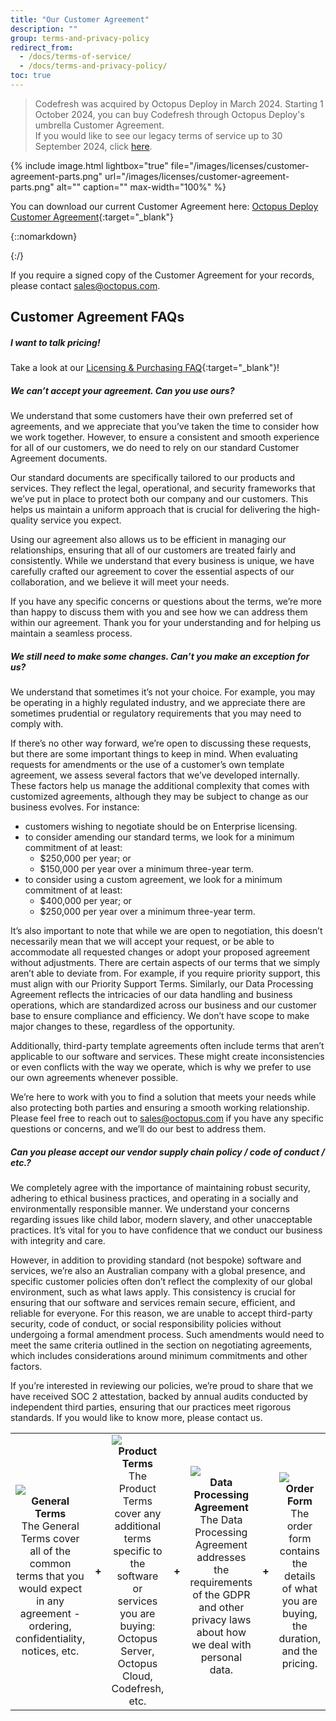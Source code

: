 ```yaml
---
title: "Our Customer Agreement"
description: ""
group: terms-and-privacy-policy
redirect_from:
  - /docs/terms-of-service/
  - /docs/terms-and-privacy-policy/
toc: true
---
```

>Codefresh was acquired by Octopus Deploy in March 2024. Starting 1 October 2024, you can buy Codefresh through Octopus Deploy's umbrella Customer Agreement.  
If you would like to see our legacy terms of service up to 30 September 2024, click [here]({{site.baseurl}}/docs/terms-and-privacy-policy/legacy-cf-terms-of-service/). 





{% include image.html 
lightbox="true" 
file="/images/licenses/customer-agreement-parts.png" 
url="/images/licenses/customer-agreement-parts.png"
alt=""
caption=""
max-width="100%" 
%}






You can download our current Customer Agreement here: [Octopus Deploy Customer Agreement](https://i.octopus.com/trust/Octopus+Deploy+Customer+Agreement+(Complete)+1+October+2024.pdf){:target="\_blank"}

{::nomarkdown}

<table cellpadding="10" cellspacing="0" style="width:100%; text-align: center; border-collapse: collapse; border: none;">
  <tr>
    <td width="20%" style="vertical-align: middle; text-align: center;"> 
      <div style="text-align: center;">
        <img src="../../../../../images/icons/legal-scales-icon-terms-of-service.png" style="display: block; margin: 0 auto;">
      </div>
      <strong>General Terms</strong><br>The General Terms cover all of the common terms that you would expect in any agreement - ordering, confidentiality, notices, etc.
    </td>
    <td width="5%" style="vertical-align: middle; text-align: center;">
      <strong>+</strong>
    </td>
    <td width="20%" style="vertical-align: middle; text-align: center;">
      <div style="text-align: center;">
        <img src="../../../../../images/icons/legal-cd-icon-terms-of-service.png" style="display: block; margin: 0 auto;">
      </div>
      <strong>Product Terms</strong><br>The Product Terms cover any additional terms specific to the software or services you are buying: Octopus Server, Octopus Cloud, Codefresh, etc.
    </td>
    <td width="5%" style="vertical-align: middle; text-align: center;">
      <strong>+</strong>
    </td>
    <td width="20%" style="vertical-align: middle; text-align: center;">
      <div style="text-align: center;">
        <img src="../../../../../images/icons/legal-id-icon-terms-of-service.png" style="display: block; margin: 0 auto;">
      </div>
      <strong>Data Processing Agreement</strong><br>The Data Processing Agreement addresses the requirements of the GDPR and other privacy laws about how we deal with personal data.
    </td>
    <td width="5%" style="vertical-align: middle; text-align: center;">
      <strong>+</strong>
    </td>
    <td width="20%" style="vertical-align: middle; text-align: center;">
      <div style="text-align: center;">
        <img src="../../../../../images/icons/legal-order-form-icon-terms-of-service.png" style="display: block; margin: 0 auto;">
      </div>
      <strong>Order Form</strong><br>The order form contains the details of what you are buying, the duration, and the pricing.
    </td>

{:/}



If you require a signed copy of the Customer Agreement for your records, please contact [sales@octopus.com](mailto:sales@octopus.com).

## Customer Agreement FAQs

##### I want to talk pricing!
Take a look at our [Licensing & Purchasing FAQ](https://octopus.com/pricing/faq){:target="\_blank"}!


##### We can’t accept your agreement. Can you use ours?
We understand that some customers have their own preferred set of agreements, and we appreciate that you’ve taken the time to consider how we work together. However, to ensure a consistent and smooth experience for all of our customers, we do need to rely on our standard Customer Agreement documents.

Our standard documents are specifically tailored to our products and services. They reflect the legal, operational, and security frameworks that we’ve put in place to protect both our company and our customers. This helps us maintain a uniform approach that is crucial for delivering the high-quality service you expect.

Using our agreement also allows us to be efficient in managing our relationships, ensuring that all of our customers are treated fairly and consistently. While we understand that every business is unique, we have carefully crafted our agreement to cover the essential aspects of our collaboration, and we believe it will meet your needs.

If you have any specific concerns or questions about the terms, we’re more than happy to discuss them with you and see how we can address them within our agreement. Thank you for your understanding and for helping us maintain a seamless process.


##### We still need to make some changes. Can’t you make an exception for us? 

We understand that sometimes it’s not your choice. For example, you may be operating in a highly regulated industry, and we appreciate there are sometimes prudential or regulatory requirements that you may need to comply with. 

If there’s no other way forward, we’re open to discussing these requests, but there are some important things to keep in mind.
When evaluating requests for amendments or the use of a customer’s own template agreement, we assess several factors that we’ve developed internally. These factors help us manage the additional complexity that comes with customized agreements, although they may be subject to change as our business evolves. For instance:

* customers wishing to negotiate should be on Enterprise licensing. 
* to consider amending our standard terms, we look for a minimum commitment of at least:
    * $250,000 per year; or
    * $150,000 per year over a minimum three-year term.
* to consider using a custom agreement, we look for a minimum commitment of at least:
    * $400,000 per year; or
    * $250,000 per year over a minimum three-year term. 

It’s also important to note that while we are open to negotiation, this doesn’t necessarily mean that we will accept your request, or be able to accommodate all requested changes or adopt your proposed agreement without adjustments. There are certain aspects of our terms that we simply aren’t able to deviate from. For example, if you require priority support, this must align with our Priority Support Terms. Similarly, our Data Processing Agreement reflects the intricacies of our data handling and business operations, which are standardized across our business and our customer base to ensure compliance and efficiency. We don’t have scope to make major changes to these, regardless of the opportunity. 

Additionally, third-party template agreements often include terms that aren’t applicable to our software and services. These might create inconsistencies or even conflicts with the way we operate, which is why we prefer to use our own agreements whenever possible.

We’re here to work with you to find a solution that meets your needs while also protecting both parties and ensuring a smooth working relationship. Please feel free to reach out to [sales@octopus.com](mailto:sales@octopus.com) if you have any specific questions or concerns, and we’ll do our best to address them.


##### Can you please accept our vendor supply chain policy / code of conduct / etc.?

We completely agree with the importance of maintaining robust security, adhering to ethical business practices, and operating in a socially and environmentally responsible manner. We understand your concerns regarding issues like child labor, modern slavery, and other unacceptable practices. It’s vital for you to have confidence that we conduct our business with integrity and care.

However, in addition to providing standard (not bespoke) software and services, we’re also an Australian company with a global presence, and specific customer policies often don’t reflect the complexity of our global environment, such as what laws apply. This consistency is crucial for ensuring that our software and services remain secure, efficient, and reliable for everyone. For this reason, we are unable to accept third-party security, code of conduct, or social responsibility policies without undergoing a formal amendment process. Such amendments would need to meet the same criteria outlined in the section on negotiating agreements, which includes considerations around minimum commitments and other factors.

If you’re interested in reviewing our policies, we’re proud to share that we have received SOC 2 attestation, backed by annual audits conducted by independent third parties, ensuring that our practices meet rigorous standards. If you would like to know more, please contact us.



